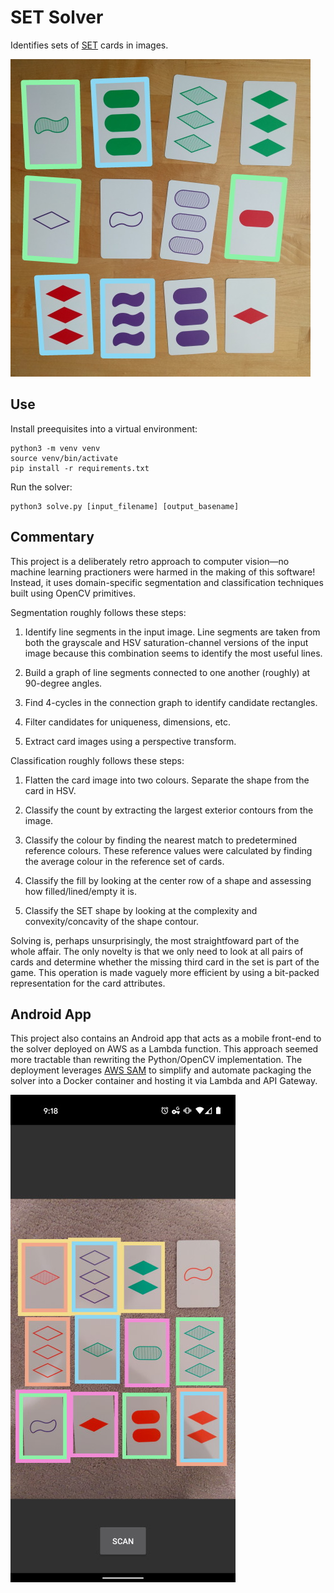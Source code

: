 # SET Solver

Identifies sets of [SET](https://en.wikipedia.org/wiki/Set_(card_game)) cards in images.

![Solved set](./img/solved/b_small.jpg)

## Use

Install preequisites into a virtual environment:
```
python3 -m venv venv
source venv/bin/activate
pip install -r requirements.txt
```

Run the solver:
```
python3 solve.py [input_filename] [output_basename]
```

## Commentary

This project is a deliberately retro approach to computer vision&mdash;no
machine learning practioners were harmed in the making of this software!
Instead, it uses domain-specific segmentation and classification techniques
built using OpenCV primitives.

Segmentation roughly follows these steps:

1. Identify line segments in the input image. Line segments are taken from
both the grayscale and HSV saturation-channel versions of the input image
because this combination seems to identify the most useful lines.

1. Build a graph of line segments connected to one another (roughly) at
90-degree angles.

1. Find 4-cycles in the connection graph to identify candidate rectangles.

1. Filter candidates for uniqueness, dimensions, etc.

1. Extract card images using a perspective transform.

Classification roughly follows these steps:

1. Flatten the card image into two colours. Separate the shape from the card
in HSV.

1. Classify the count by extracting the largest exterior contours from the
image.

1. Classify the colour by finding the nearest match to predetermined
reference colours. These reference values were calculated by finding the
average colour in the reference set of cards.

1. Classify the fill by looking at the center row of a shape and assessing
how filled/lined/empty it is.

1. Classify the SET shape by looking at the complexity and
convexity/concavity of the shape contour.

Solving is, perhaps unsurprisingly, the most straightfoward part of the whole
affair. The only novelty is that we only need to look at all pairs of cards
and determine whether the missing third card in the set is part of the game.
This operation is made vaguely more efficient by using a bit-packed
representation for the card attributes.

## Android App

This project also contains an Android app that acts as a mobile front-end to
the solver deployed on AWS as a Lambda function. This approach seemed more
tractable than rewriting the Python/OpenCV implementation. The deployment
leverages [AWS SAM](https://aws.amazon.com/serverless/sam/) to simplify and
automate packaging the solver into a Docker container and hosting it via
Lambda and API Gateway.

![Android app](./img/solved/app.jpg)